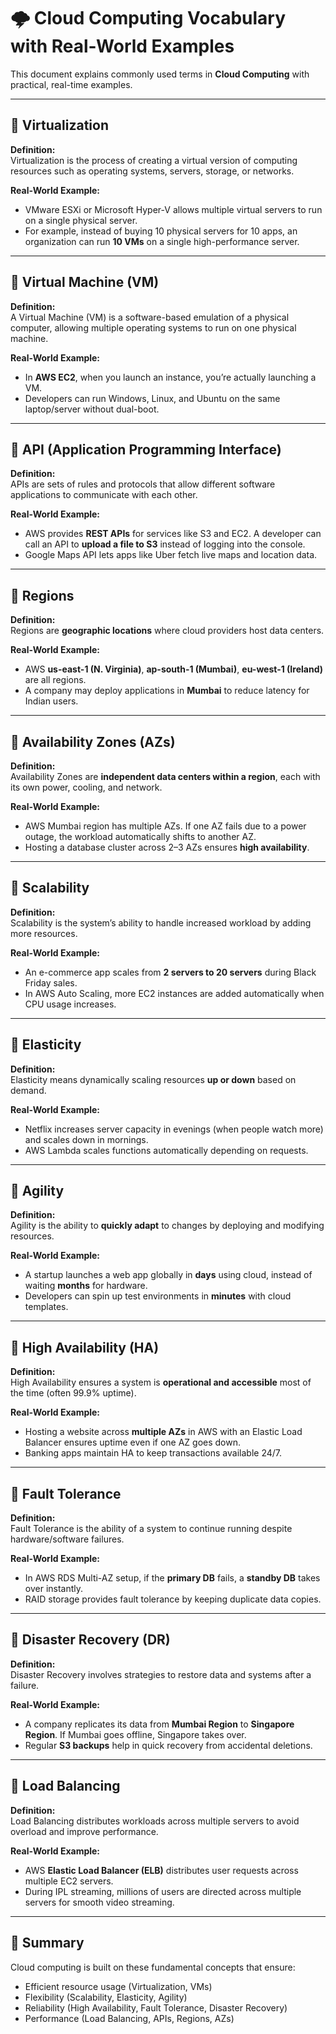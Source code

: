 # 🌩️ Cloud Computing Vocabulary with Real-World Examples

This document explains commonly used terms in **Cloud Computing** with practical, real-time examples.  

---

## 🔹 Virtualization
**Definition:**  
Virtualization is the process of creating a virtual version of computing resources such as operating systems, servers, storage, or networks.  

**Real-World Example:**  
- VMware ESXi or Microsoft Hyper-V allows multiple virtual servers to run on a single physical server.  
- For example, instead of buying 10 physical servers for 10 apps, an organization can run **10 VMs** on a single high-performance server.  

---

## 🔹 Virtual Machine (VM)
**Definition:**  
A Virtual Machine (VM) is a software-based emulation of a physical computer, allowing multiple operating systems to run on one physical machine.  

**Real-World Example:**  
- In **AWS EC2**, when you launch an instance, you’re actually launching a VM.  
- Developers can run Windows, Linux, and Ubuntu on the same laptop/server without dual-boot.  

---

## 🔹 API (Application Programming Interface)
**Definition:**  
APIs are sets of rules and protocols that allow different software applications to communicate with each other.  

**Real-World Example:**  
- AWS provides **REST APIs** for services like S3 and EC2. A developer can call an API to **upload a file to S3** instead of logging into the console.  
- Google Maps API lets apps like Uber fetch live maps and location data.  

---

## 🔹 Regions
**Definition:**  
Regions are **geographic locations** where cloud providers host data centers.  

**Real-World Example:**  
- AWS **us-east-1 (N. Virginia)**, **ap-south-1 (Mumbai)**, **eu-west-1 (Ireland)** are all regions.  
- A company may deploy applications in **Mumbai** to reduce latency for Indian users.  

---

## 🔹 Availability Zones (AZs)
**Definition:**  
Availability Zones are **independent data centers within a region**, each with its own power, cooling, and network.  

**Real-World Example:**  
- AWS Mumbai region has multiple AZs. If one AZ fails due to a power outage, the workload automatically shifts to another AZ.  
- Hosting a database cluster across 2–3 AZs ensures **high availability**.  

---

## 🔹 Scalability
**Definition:**  
Scalability is the system’s ability to handle increased workload by adding more resources.  

**Real-World Example:**  
- An e-commerce app scales from **2 servers to 20 servers** during Black Friday sales.  
- In AWS Auto Scaling, more EC2 instances are added automatically when CPU usage increases.  

---

## 🔹 Elasticity
**Definition:**  
Elasticity means dynamically scaling resources **up or down** based on demand.  

**Real-World Example:**  
- Netflix increases server capacity in evenings (when people watch more) and scales down in mornings.  
- AWS Lambda scales functions automatically depending on requests.  

---

## 🔹 Agility
**Definition:**  
Agility is the ability to **quickly adapt** to changes by deploying and modifying resources.  

**Real-World Example:**  
- A startup launches a web app globally in **days** using cloud, instead of waiting **months** for hardware.  
- Developers can spin up test environments in **minutes** with cloud templates.  

---

## 🔹 High Availability (HA)
**Definition:**  
High Availability ensures a system is **operational and accessible** most of the time (often 99.9% uptime).  

**Real-World Example:**  
- Hosting a website across **multiple AZs** in AWS with an Elastic Load Balancer ensures uptime even if one AZ goes down.  
- Banking apps maintain HA to keep transactions available 24/7.  

---

## 🔹 Fault Tolerance
**Definition:**  
Fault Tolerance is the ability of a system to continue running despite hardware/software failures.  

**Real-World Example:**  
- In AWS RDS Multi-AZ setup, if the **primary DB** fails, a **standby DB** takes over instantly.  
- RAID storage provides fault tolerance by keeping duplicate data copies.  

---

## 🔹 Disaster Recovery (DR)
**Definition:**  
Disaster Recovery involves strategies to restore data and systems after a failure.  

**Real-World Example:**  
- A company replicates its data from **Mumbai Region** to **Singapore Region**. If Mumbai goes offline, Singapore takes over.  
- Regular **S3 backups** help in quick recovery from accidental deletions.  

---

## 🔹 Load Balancing
**Definition:**  
Load Balancing distributes workloads across multiple servers to avoid overload and improve performance.  

**Real-World Example:**  
- AWS **Elastic Load Balancer (ELB)** distributes user requests across multiple EC2 servers.  
- During IPL streaming, millions of users are directed across multiple servers for smooth video streaming.  

---

## 📌 Summary
Cloud computing is built on these fundamental concepts that ensure:  
- Efficient resource usage (Virtualization, VMs)  
- Flexibility (Scalability, Elasticity, Agility)  
- Reliability (High Availability, Fault Tolerance, Disaster Recovery)  
- Performance (Load Balancing, APIs, Regions, AZs)  

